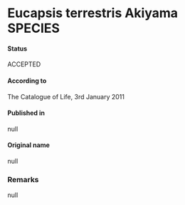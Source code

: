 Eucapsis terrestris Akiyama SPECIES
=======

#### Status
ACCEPTED

#### According to
The Catalogue of Life, 3rd January 2011

#### Published in
null

#### Original name
null

### Remarks
null